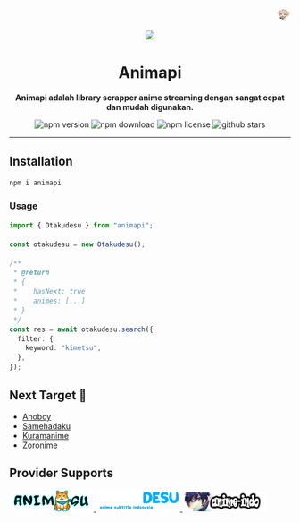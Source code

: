 <p align="right">
  <img src="https://raw.githubusercontent.com/angga7togk/angga7togk/refs/heads/main/toga-chibi.png" width="5%">
</p>

<p align="center">
  <a href="https://github.com/angga7togk" target="_blank">
    <img src="https://i.pinimg.com/originals/30/dd/0a/30dd0aa01adf2eaef4692801e6ffb6fb.gif" width="50%">
  </a>
</p>

<h1 align="center">Animapi</h1>
<p align="center">
  <strong>
    Animapi adalah library scrapper anime streaming dengan sangat cepat dan mudah digunakan.
  </strong>
</p>
<p align="center">
  <img src="https://img.shields.io/npm/v/animapi" alt="npm version">
  <img src="https://img.shields.io/npm/dm/animapi" alt="npm download">
  <img src="https://img.shields.io/npm/l/animapi" alt="npm license">
  <img src="https://img.shields.io/github/stars/angga7togk/Animapi" alt="github stars">
</p>


---

## Installation

```bash
npm i animapi
```

### Usage

```ts
import { Otakudesu } from "animapi";

const otakudesu = new Otakudesu();

/**
 * @return
 * {
 *    hasNext: true
 *    animes: [...]
 * }
 */
const res = await otakudesu.search({
  filter: {
    keyword: "kimetsu",
  },
});
```

## Next Target 🥶

- [Anoboy](https://ww3.anoboy.app/)
- [Samehadaku](https://samehadaku.care/)
- [Kuramanime](https://v8.kuramanime.tel/)
- [Zoronime](https://zoronime.com/)

## Provider Supports

<p>
  <a href="https://v1.animasu.top/" target="_blank">
    <img src="https://raw.githubusercontent.com/angga7togk/Animapi/refs/heads/main/.github/images/animasu.png?raw=true" width="30%">
  </a>
  <a href="https://otakudesu.best/" target="_blank">
    <img src="https://raw.githubusercontent.com/angga7togk/Animapi/refs/heads/main/.github/images/otakudesu.png?raw=true" width="30%">
  </a>
  <a href="https://anime-indo.lol/" target="_blank">
    <img src="https://raw.githubusercontent.com/angga7togk/Animapi/refs/heads/main/.github/images/anime-indo.png?raw=true" width="30%">
  </a>
</p>
